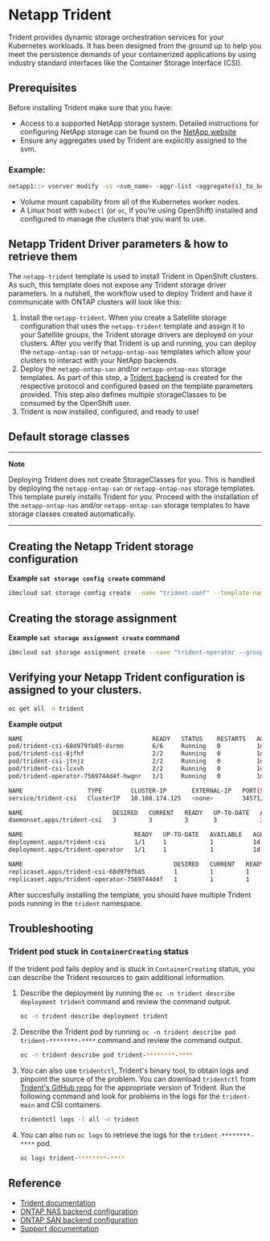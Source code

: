 # Netapp Trident

Trident provides dynamic storage orchestration services for your Kubernetes workloads. It has been designed from the ground up to help you meet the persistence demands of your containerized applications by using industry standard interfaces like the Container Storage Interface (CSI).

## Prerequisites

Before installing Trident make sure that you have:
* Access to a supported NetApp storage system. Detailed instructions for configuring NetApp storage can be found on the [NetApp website](https://docs.netapp.com/us-en/ontap/task_configure_ontap.html)
* Ensure any aggregates used by Trident are explicitly assigned to the svm. 
### Example:
```sh
netapp1::> vserver modify -vs <svm_name> -aggr-list <aggregate(s)_to_be_added>
```
* Volume mount capability from all of the Kubernetes worker nodes.
* A Linux host with `kubectl` (or `oc`, if you’re using OpenShift) installed and configured to manage the clusters that you want to use.

## Netapp Trident Driver parameters & how to retrieve them

The `netapp-trident` template is used to install Trident in OpenShift clusters. As such, this template does not expose any Trident storage driver parameters. In a nutshell, the workflow used to deploy Trident and have it communicate with ONTAP clusters will look like this:

1. Install the `netapp-trident`. When you create a Satellite storage configuration that uses the `netapp-trident` template and assign it to your Satellite groups, the Trident storage drivers are deployed on your clusters. After you verify that Trident is up and running, you can deploy the `netapp-ontap-san` or `netapp-ontap-nas` templates which allow your clusters to interact with your NetApp backends.
2. Deploy the `netapp-ontap-san` and/or `netapp-ontap-nas` storage templates. As part of this step, a [Trident backend](https://netapp-trident.readthedocs.io/en/stable-v21.04/kubernetes/operations/tasks/backends/index.html) is created for the respective protocol and configured based on the template parameters provided. This step also defines multiple storageClasses to be consumed by the OpenShift user.
3. Trident is now installed, configured, and ready to use!

## Default storage classes

---
**Note**
   
Deploying Trident does not create StorageClasses for you. This is handled by deploying the `netapp-ontap-san` or `netapp-ontap-nas` storage templates. This template purely installs Trident for you. Proceed with the installation of the `netapp-ontap-nas` and/or `netapp-ontap-san` storage templates to have storage classes created automatically.

---
     
## Creating the Netapp Trident storage configuration


**Example `sat storage config create` command**

```sh
ibmcloud sat storage config create --name "trident-conf" --template-name "netapp-trident" --template-version "21.04"
```

## Creating the storage assignment

**Example `sat storage assignment create` command**

```sh
ibmcloud sat storage assignment create --name "trident-operator --group <group name> --config "trident-conf"
```

## Verifying your Netapp Trident configuration is assigned to your clusters.

```sh
oc get all -n trident
```

**Example output**

```sh
NAME                                    READY   STATUS    RESTARTS   AGE
pod/trident-csi-68d979fb85-dsrmn        6/6     Running   0          1d
pod/trident-csi-8jfhf                   2/2     Running   0          1d
pod/trident-csi-jtnjz                   2/2     Running   0          1d
pod/trident-csi-lcxvh                   2/2     Running   0          1d
pod/trident-operator-7569744d4f-hwgnr   1/1     Running   0          1d

NAME                  TYPE        CLUSTER-IP       EXTERNAL-IP   PORT(S)              AGE
service/trident-csi   ClusterIP   10.108.174.125   <none>        34571/TCP,9220/TCP   1d

NAME                         DESIRED   CURRENT   READY   UP-TO-DATE   AVAILABLE   NODE SELECTOR                                     AGE
daemonset.apps/trident-csi   3         3         3       3            3           kubernetes.io/arch=amd64,kubernetes.io/os=linux   1d

NAME                               READY   UP-TO-DATE   AVAILABLE   AGE
deployment.apps/trident-csi        1/1     1            1           1d
deployment.apps/trident-operator   1/1     1            1           1d

NAME                                          DESIRED   CURRENT   READY   AGE
replicaset.apps/trident-csi-68d979fb85        1         1         1       1d
replicaset.apps/trident-operator-7569744d4f   1         1         1       1d
```

After succesfully installing the template, you should have multiple Trident pods running in the `trident` namespace.

## Troubleshooting

### Trident pod stuck in `ContainerCreating` status

If the trident pod fails deploy and is stuck in `ContainerCreating` status, you can describe the Trident resources to gain additional information.

1. Describe the deployment by running the `oc -n trident describe deployment trident` command and review the command output.
   ```sh
   oc -n trident describe deployment trident
   ```
2. Describe the Trident pod by running `oc -n trident describe pod trident-********-****` command and review the command output.
   ```sh
   oc -n trident describe pod trident-********-****
   ```
3. You can also use `tridentctl`, Trident's binary tool, to obtain logs and pinpoint the source of the problem. You can download `tridentctl` from [Trident's GitHub repo](https://github.com/NetApp/trident/releases) for the appropriate version of Trident. Run the following command and look for problems in the logs for the `trident-main` and CSI containers.
   ```sh
   tridentctl logs -l all -n trident
   ```
4. You can also run `oc logs` to retrieve the logs for the `trident-********-****` pod.
   ```sh
   oc logs trident-********-****
   ```
 

## Reference

- [Trident documentation](https://netapp-trident.readthedocs.io/en/stable-v21.04/introduction.html)
- [ONTAP NAS backend configuration](https://netapp-trident.readthedocs.io/en/stable-v21.04/kubernetes/operations/tasks/backends/ontap/ontap-nas/index.html)
- [ONTAP SAN backend configuration](https://netapp-trident.readthedocs.io/en/stable-v21.04/kubernetes/operations/tasks/backends/ontap/ontap-san/index.html)
- [Support documentation](https://netapp-trident.readthedocs.io/en/stable-v21.04/support/support.html)

